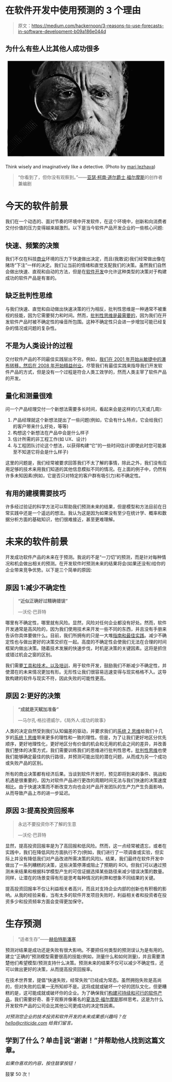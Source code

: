 # 在软件开发中使用预测的 3 个理由

> 原文：<https://medium.com/hackernoon/3-reasons-to-use-forecasts-in-software-development-b09a186e044d>

## 为什么有些人比其他人成功很多

![](img/9684491d2bee9eb2f55d84a19b661f6b.png)

Think wisely and imaginatively like a detective. (Photo by [mari lezhava](https://unsplash.com/photos/q65bNe9fW-w?utm_source=unsplash&utm_medium=referral&utm_content=creditCopyText))

> “你看到了，但你没有观察到。”——[亚瑟·柯南·道尔爵士](https://en.wikipedia.org/wiki/Arthur_Conan_Doyle),[福尔摩斯](https://en.wikipedia.org/wiki/Sherlock_Holmes)的创作者兼编剧

# 今天的软件前景

我们在一个动态的、面对节奏的环境中开发软件，在这个环境中，创新和向消费者交付价值的压力变得越来越激烈。以下是当今软件产品开发企业的一些核心问题:

## 快速、频繁的决策

我们不仅在科技[商业](https://hackernoon.com/tagged/business)环境的压力下快速做出决定，而且(我敢说)我们经常做出像在赌场“下注”一样的决定。我们让当前的情绪和直觉支配我们的决策。虽然我们自然会做出快速、直观和自动的方法，但是在[软件开发](https://hackernoon.com/tagged/software-development)中允许这种类型的决策对于构建成功的软件产品是有害的。

## 缺乏批判性思维

与我们快速、直觉和自动做出快速决策的行为相反，批判性思维是一种通常不被重视的技能，因为它需要努力和时间。然而，[批判性思维是最需要的](/critically-deciding/why-we-needed-critical-thinking-yesterday-6321af72bea9)，因为我们在开发软件产品时被不确定性的噪音所包围。这种不确定性只会进一步增加可能已经复杂的情况或问题的复杂性。

## 不是为人类设计的过程

交付软件产品的不同最佳实践层出不穷。例如，[我们在 2001 年开始从敏捷中的瀑布转移，然后在 2008 年开始精益创业](/critically-deciding/software-development-practices-desperately-need-real-attention-9477b4b85bd1)。尽管我们有最佳实践来指导我们开发软件产品的方式，但是没有一个过程是符合人类工效学的，然而人类主宰了软件产品的开发。

## 量化和测量很难

问一个产品经理交付一个新想法需要多长时间，看起来会是这样的(几天或几周):

1.  产品经理就这个新想法提出了一些问题(例如，它会有什么特点，它会给我们的客户带来什么好处，等等)
2.  构想这个新想法在产品中会是什么样子
3.  估计所需的非工程工作(如 UX、设计)
4.  与工程团队讨论这个想法，以获得构建“它”的一些时间估计(即使此时您可能甚至不知道它将会是什么样子)

这里的问题是，我们经常被要求回答我们不太了解的事情，除此之外，我们没有应用足够的技术来用我们知道的其他信息模拟不同的情况。在上面的例子中，仍然有许多未知因素(例如，它是否只对特定的客户群有吸引力)和不确定性。

## 有用的建模需要技巧

许多经过验证的科学方法可以帮助我们预测未来的结果，但是模型和方法目前在日常实践中还是一个遥远的想法。我认为这是因为如果没有至少在统计学、概率和数据分析方面的基础知识，他们很难接近，甚至更难理解。

# 未来的软件前景

开发成功软件产品的未来在于预测。我说的不是“一刀切”的预测，而是针对每种情况和机会做出相关的预测。在开发软件时预测未来的结果将会(如果还没有)给你的企业带来竞争优势。以下是三个简单的原因:

## 原因 1:减少不确定性

> **“近似正确好过精确错误”**
> 
> —沃伦·巴菲特

哪里有不确定性，哪里就有风险。显然，风险对任何企业都没有好处。然而，软件开发通常是高风险的，因为我们使用技术来开发一些不同的东西，并且没有手册来告诉你具体要做什么。目前，我们所拥有的只是一大堆[指南和最佳实践](/critically-deciding/software-development-practices-desperately-need-real-attention-9477b4b85bd1)。减少不确定性也与做出更好的决策交织在一起。高度的不确定性会使我们无法在合理的时间框架内做出决策。随着技术发展的快速步伐，时机是决策的关键因素。这将是抓住或错过机会之窗的区别。

我们需要[工具和技术，以及培训](https://www.criticide.com/)，用于软件开发，鼓励我们不断减少不确定性，并使潜在的未来情况更加有形。无形性让我们很容易迅速变得与现实格格不入。这导致构建的软件与现实不符，因此失败的可能性更高。

## 原因 2:更好的决策

> **“成就是天赋加准备”**
> 
> —马尔孔·格拉德威尔，《局外人:成功的故事》

人类的决定自然受到我们认知偏差的驱动，并要求我们的[系统 2 思维](https://bigthink.com/errors-we-live-by/kahnemans-mind-clarifying-biases)给我们十几岁的[系统 1 思维](https://bigthink.com/errors-we-live-by/kahnemans-mind-clarifying-biases)带来更多的理性和一致的理性。但是，为了让我们更好地区分优先顺序，更好地理性化，更好地区分有价值的机会和无用的机会之间的差异，并改善我们整体的决策方式，我们需要训练我们的思维进行批判性思考。[批判性思维](/critically-deciding/why-we-needed-critical-thinking-yesterday-6321af72bea9)也使我们能够确定最佳的执行路径，并预测可能出现的潜在问题，从而成为另一个成功或失败产品的区别。

所有的商业决策都有经济后果。当谈到软件开发时，预见即将到来的事件、挑战和机遇是很重要的，因为对软件产品进行更改的周期时间无法与我们快速的决策速度相比。由于快速决策而不断改变方向也会对产品开发团队的生产力产生负面影响，从而导致产品上市的进一步延迟。

## 原因 3:提高投资回报率

> 永远不要投资你不了解的生意
> 
> —沃伦·巴菲特

显然，提高投资回报率是为了高回报和低风险。然而，这一点经常被遗忘，或者在实践中，我们在降低风险方面执行不力(例如，我们进行了一项调查或实验，但实际上并没有降低我们对产品改进所需决策的风险)。结果，我们最终在软件开发中做出了一系列糟糕的决策，这些决策停滞或阻止了预期的 ROI。但我们可以通过预测未来结果和根据科学模型产生的可信证据选择某些路径来减少错误决策的数量。同样，让潜在的场景变得有形是思考每种情况的利弊和想象不同结果的关键。

提高投资回报率不仅让利益相关者高兴，而且对支持企业内部的创新也有积极的影响。从我的经验来看，当有太多的软件开发项目失败时，利益相关者和投资者在投资多少和投资频率方面会变得更加保守。

# 生存预测

> “适者生存”——[赫伯特斯潘塞](https://en.wikipedia.org/wiki/Survival_of_the_fittest)

预测对结果是成功还是失败有很大影响。不要把任何类型的预测误认为是有用的。建立“正确的”预测模型需要很高的技能(例如，测量什么和如何测量)，并且需要清楚他们希望模型/预测支持什么决策。预测未来的结果不仅可以减少不确定性，还可以做出更好的决策，从而提高投资回报率。

在技术世界里，提倡“快速失败，经常失败”已经成为常态。虽然拥抱失败是高尚的，但对失败的后果一无所知却不是。这将成就或破坏一个好的团队文化，但更糟糕的是，这可能成就或破坏你的企业。为了确保我们[构建可持续和可行的软件产品](/critically-deciding/sustainable-stress-free-product-development-faec138cfecd)，我们需要好奇、善于观察并像著名的[夏洛克·福尔摩斯](https://en.wikipedia.org/wiki/Sherlock_Holmes)那样思考。这是为什么开发软件产品的公司会比其他公司更成功的决定性因素。

*对预测您企业的技术投资和软件开发的未来成果感兴趣吗？在 hello@criticide.com 给我们留言。*

## 学到了什么？单击👏说“谢谢！”并帮助他人找到这篇文章。

*如果你喜欢的内容，按住鼓掌按钮！*

鼓掌 50 次！